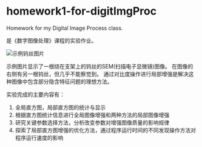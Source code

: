 # homework1-for-digitImgProc
Homework for my Digital Image Process class. 

是《数字图像处理》课程的实验作业。

![示例钨丝图片](https://github.com/wzm9856/homework1-for-digitImgProc/blob/master/test.tif)

示例图片显示了一根绕在支架上的钨丝的SEM(扫描电子显微镜)图像。
在图像的右侧有另一根钨丝，但几乎不能察觉到。
通过对比度操作进行局部增强是解决这种图像中包含部分隐含特征问题的理想方法。

实验完成的主要内容有：

1. 全局直方图，局部直方图的统计与显示
2. 根据直方图统计信息进行全局图像增强和两种方法的局部图像增强
3. 研究关键参数选择方法，分析改变参数对增强图像质量的影响规律
4. 探索了局部直方图增强的优化方法，通过程序运行时间的不同发现操作方法对程序运行速度的影响
